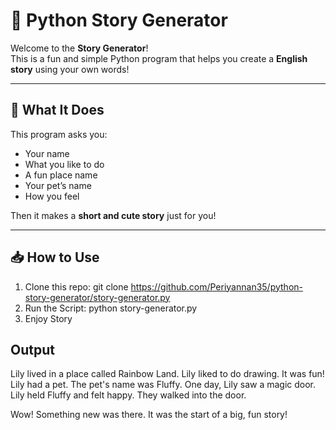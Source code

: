 # 🐍 Python Story Generator

Welcome to the **Story Generator**!  
This is a fun and simple Python program that helps you create a **English story** using your own words!

---

## 📖 What It Does

This program asks you:
- Your name
- What you like to do
- A fun place name
- Your pet’s name
- How you feel

Then it makes a **short and cute story** just for you!

---

## 📥 How to Use

1. Clone this repo:
git clone https://github.com/Periyannan35/python-story-generator/story-generator.py
3. Run the Script: python story-generator.py
4. Enjoy Story

## Output

Lily lived in a place called Rainbow Land.
Lily liked to do drawing. It was fun!
Lily had a pet. The pet's name was Fluffy.
One day, Lily saw a magic door.
Lily held Fluffy and felt happy.
They walked into the door.

Wow! Something new was there.
It was the start of a big, fun story!
